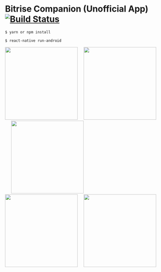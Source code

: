 # Bitrise Companion (Unofficial App) [![Build Status](https://app.bitrise.io/app/4ba5613c780c286f/status.svg?token=DdUSNiFheQQs8V1lfocYEA)](https://app.bitrise.io/app/4ba5613c780c286f)



```
$ yarn or npm install
```

```
$ react-native run-android
```

<img src="{{site.url}}{{site.baseurl}}/screenshots/Screenshot_1.png" width="240" />&nbsp;&nbsp;&nbsp;&nbsp;
<img src="{{site.url}}{{site.baseurl}}/screenshots/Screenshot_2.png" width="240" />&nbsp;&nbsp;&nbsp;&nbsp;
<img src="{{site.url}}{{site.baseurl}}/screenshots/Screenshot_3.png" width="240" />&nbsp;&nbsp;&nbsp;&nbsp;
<img src="{{site.url}}{{site.baseurl}}/screenshots/Screenshot_4.png" width="240" />&nbsp;&nbsp;&nbsp;&nbsp;
<img src="{{site.url}}{{site.baseurl}}/screenshots/Screenshot_5.png" width="240" />&nbsp;&nbsp;&nbsp;&nbsp;
